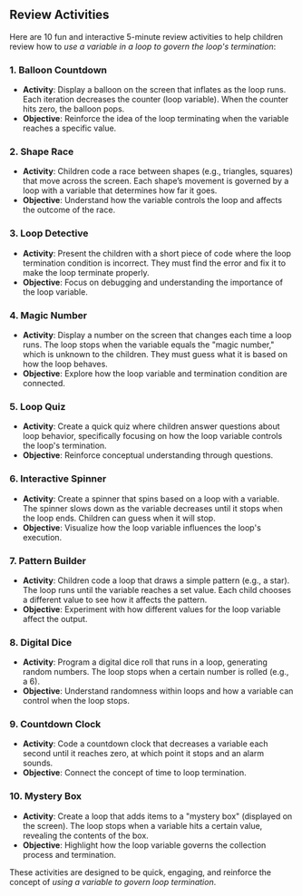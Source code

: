 ## Review Activities

Here are 10 fun and interactive 5-minute review activities to help children review how to *use a variable in a loop to govern the loop's termination*:

### 1. **Balloon Countdown**
   - **Activity**: Display a balloon on the screen that inflates as the loop runs. Each iteration decreases the counter (loop variable). When the counter hits zero, the balloon pops.
   - **Objective**: Reinforce the idea of the loop terminating when the variable reaches a specific value.

### 2. **Shape Race**
   - **Activity**: Children code a race between shapes (e.g., triangles, squares) that move across the screen. Each shape’s movement is governed by a loop with a variable that determines how far it goes.
   - **Objective**: Understand how the variable controls the loop and affects the outcome of the race.

### 3. **Loop Detective**
   - **Activity**: Present the children with a short piece of code where the loop termination condition is incorrect. They must find the error and fix it to make the loop terminate properly.
   - **Objective**: Focus on debugging and understanding the importance of the loop variable.

### 4. **Magic Number**
   - **Activity**: Display a number on the screen that changes each time a loop runs. The loop stops when the variable equals the "magic number," which is unknown to the children. They must guess what it is based on how the loop behaves.
   - **Objective**: Explore how the loop variable and termination condition are connected.

### 5. **Loop Quiz**
   - **Activity**: Create a quick quiz where children answer questions about loop behavior, specifically focusing on how the loop variable controls the loop's termination.
   - **Objective**: Reinforce conceptual understanding through questions.

### 6. **Interactive Spinner**
   - **Activity**: Create a spinner that spins based on a loop with a variable. The spinner slows down as the variable decreases until it stops when the loop ends. Children can guess when it will stop.
   - **Objective**: Visualize how the loop variable influences the loop's execution.

### 7. **Pattern Builder**
   - **Activity**: Children code a loop that draws a simple pattern (e.g., a star). The loop runs until the variable reaches a set value. Each child chooses a different value to see how it affects the pattern.
   - **Objective**: Experiment with how different values for the loop variable affect the output.

### 8. **Digital Dice**
   - **Activity**: Program a digital dice roll that runs in a loop, generating random numbers. The loop stops when a certain number is rolled (e.g., a 6).
   - **Objective**: Understand randomness within loops and how a variable can control when the loop stops.

### 9. **Countdown Clock**
   - **Activity**: Code a countdown clock that decreases a variable each second until it reaches zero, at which point it stops and an alarm sounds.
   - **Objective**: Connect the concept of time to loop termination.

### 10. **Mystery Box**
   - **Activity**: Create a loop that adds items to a "mystery box" (displayed on the screen). The loop stops when a variable hits a certain value, revealing the contents of the box.
   - **Objective**: Highlight how the loop variable governs the collection process and termination.

These activities are designed to be quick, engaging, and reinforce the concept of *using a variable to govern loop termination*.
